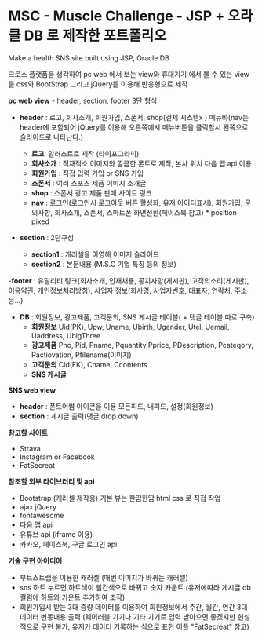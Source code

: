 # MSC - Muscle Challenge - JSP + 오라클 DB 로 제작한 포트폴리오
Make a health SNS site built using JSP, Oracle DB 

크로스 플랫폼을 생각하여 pc web 에서 보는 view와 휴대기기 에서 볼 수 있는 view를 css와 BootStrap 그리고 jQuery를 이용해 반응형으로 제작

<b>pc web view</b> - header, section, footer 3단 형식 

  - <b>header</b> : 로고, 회사소개, 회원가입, 스폰서, shop(결제 시스템x ) 메뉴바(nav는 header에 포함되어 jQuery를 이용해 오른쪽에서 메뉴버튼을 클릭할시 왼쪽으로 슬라이드로 나타난다.)
     - <b>로고</b>: 일러스트로 제작 (타이포그라피)
     - <b>회사소개</b> : 적재적소 이미지와 깔끔한 폰트로 제작, 본사 위치 다음 맵 api 이용
     - <b>회원가입</b> : 직접 입력 가입 or SNS 가입
     - <b>스폰서</b> : 여러 스포츠 제품 이미지 소개글
     - <b>shop</b> : 스폰서 광고 제품 판매 사이트 링크
     - <b>nav</b> : 로그인(로그인시 로그아웃 버튼 활성화, 유저 아이디표시), 회원가입, 문의사항, 회사소개, 스폰서, 스마트폰 화면전환(페이스북 참고) * position pixed

  - <b>section</b> : 2단구성
    - <b>section1</b> : 캐러셀을 이영해 이미지 슬라이드
    - <b>section2</b> : 본문내용 (M.S.C 기업 특징 등의 정보)  
  
  
  -<b>footer</b> : 유틸리티 링크(회사소개, 인재채용, 공지사항(게시판), 고객의소리(게시판), 이용약관, 개인정보처리방침), 사업자 정보(회사명, 사업자번호, 대표자, 연락처, 주소 등...)
  
  
  - <b>DB</b> : 회원정보, 광고제품, 고객문의, SNS 게시글 테이블( + 댓글 테이블 따로 구축)
    - <b>회원정보</b> Uid(PK), Upw, Uname, Ubirth, Ugender, Utel, Uemail, Uaddress, UbigThree
    - <b>광고제품</b> Pno, Pid, Pname, Pquantity Pprice, PDescription, Pcategory, Pactiovation, Pfilename(이미지)
    - <b>고객문의</b> Cid(FK), Cname, Ccontents
    - <b>SNS 게시글</b>   


<b>SNS web view</b>
  - <b>header</b> : 폰트어썸 아이콘을 이용 모든피드, 내피드, 설정(회원정보)
  - <b>section</b> : 게시글 출력(댓글 drop down)


<b>참고할 사이트</b>
  - Strava
  - Instagram or Facebook
  - FatSecreat


<b>참조할 외부 라이브러리 및 api</b>
  - Bootstrap (캐러셀 제작용) 기본 뷰는 한땀한땀 html css 로 직접 작업
  - ajax jQuery
  - fontawesome
  - 다음 맵 api
  - 유튜브 api (iframe 이용)
  - 카카오, 페이스북, 구글 로그인 api

<b>기술 구현 아이디어</b>
  - 부트스트랩을 이용한 캐러셀 (매번 이미지가 바뀌는 캐러셀)
  - sns 하트 누르면 하트색이 빨간색으로 바뀌고 숫자 카운트 (유저에따라 게시글 db 컬럼에 하트와 카운트 추가하여 조작)
  - 회원가입시 받는 3대 중량 데이터를 이용하여 회원정보에서 주간, 월간, 연간 3대 데이터 변동내용 출력 (웨어러블 기기나 기타 기기로 입력 받아으면 좋겠지만 현실적으로 구현 불가, 유저가 데이터 기록하는 식으로 표현 어플 "FatSecreat" 참고)
